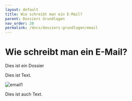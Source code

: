 ```yaml
---
layout: default
title: Wie schreibt man ein E-Mail?
parent: Dossiers Grundlagen
nav_order: 20
permalink: /docs/dossiers-grundlagen/email
---
```


# Wie schreibt man ein E-Mail?

Dies ist ein Dossier

Dies ist Text.

![email1](/img/email1.png)

Dies ist auch Text.
